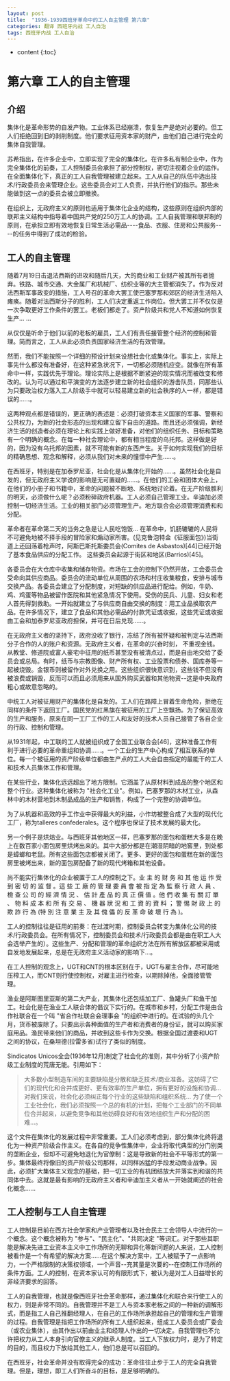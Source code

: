 ```yaml
---
layout: post
title:  "1936-1939西班牙革命中的工人自主管理 第六章"
categories: 翻译 西班牙内战 工人自治
tags: 西班牙内战 工人自治
---
```

* content
{:toc}
# 第六章 工人的自主管理

## 介绍

 集体化是革命形势的自发产物。工业体系已经崩溃，恢复生产是绝对必要的。但工人们拒绝回到旧的剥削制度。他们要求征用资本家的财产，由他们自己进行完全的集体自我管理。

苏希指出，在许多企业中，立即实现了完全的集体化。在许多私有制企业中，作为完全集体化的前奏，工人控制委员会承担了部分控制权，密切注视着企业的运作。在全面集体化下，真正的工人自我管理被建立起来。工人从自己的队伍中选出技术/行政委员会来管理企业。这些委员会对工人负责，并执行他们的指示。那些未能做到这一点的委员会被立即撤换。

在组织上，无政府主义的原则也适用于集体化企业的结构，这些原则在组织内部的联邦主义结构中指导着中国共产党的250万工人的协调。工人自我管理和联邦制的原则，在承担立即有效地恢复日常生活必需品----食品、衣服、住房和公共服务----的任务中得到了成功的检验。

## 工人的自主管理

 随着7月19日击退法西斯的进攻和随后几天，大的商业和工业财产被其所有者抛弃。铁路、城市交通、大金属厂和机械厂、纺织业等的大主管都消失了。作为反对法西斯军事政变的措施，工人号召的革命大罢工使巴塞罗那和郊区的经济生活陷入瘫痪。随着对法西斯分子的胜利，工人们决定重返工作岗位。但大罢工并不仅仅是一次争取更好工作条件的罢工。老板们都走了。资产阶级共和党人不知道如何恢复生产... ...

从仅仅是听命于他们以前的老板的雇员，工人们有责任接管整个经济的控制和管理。简而言之，工人从此必须负责国家经济生活的有效管理。

然而，我们不能按照一个详细的预设计划来设想社会化或集体化。事实上，实际上事先什么都没有准备好，在这种紧急状况下，一切都必须随机应变。就像在所有革命中一样，实践优先于理论。理论实际上是根据不断紧迫的现实情况而被改变和修改的。认为可以通过和平演变的方法逐步建立新的社会组织的游击队员，同那些认为只要政治权力落入工人阶级手中就可以轻易建立新的社会秩序的人一样，都是错误的......。

这两种观点都是错误的，更正确的表述是：必须打破资本主义国家的军事、警察和公共权力，为新的社会形态的出现和建立留下自由的道路。而且还必须强调，新经济生活的创造者必须在理论上和实践上做好准备，对他们的组织任务、目标和策略有一个明确的概念。在每一种社会理论中，都有相当程度的乌托邦。这样做是好的，因为没有乌托邦的因素，就不可能有新的东西产生。关于如何实现我们的目标的精确思想、观念和解释，必须从我们对未来的憧憬中产生......。

在西班牙，特别是在加泰罗尼亚，社会化是从集体化开始的......。虽然社会化是自发的，但无政府主义学说的影响是无可置疑的......。在他们的工会和团体大会上，在他们的小册子和书籍中，革命的问题被不断地、系统地讨论着。在无产阶级胜利的明天，必须做什么呢？必须粉碎政府机器。工人必须自己管理工业。辛迪加必须控制一切经济生活。工业的相关部门必须管理生产。地方联合会必须管理消费和和分配。

 革命者在革命第二天的当务之急是让人民吃饱饭... 在革命中，饥肠辘辘的人民将不可避免地被不择手段的冒险家和煽动家所害。(见克鲁泡特金《征服面包》)当街道上还回荡着枪声时，阿斯巴斯托斯委员会(Comites de Asbastos)[44]已经开始了基本食品供应的分配工作。 这些委员会起源于街区和地区(Barrios)[45]。

各委员会在大仓库中收集和储存物资。市场在工会的控制下仍然开放，工会委员会受命向其供应商品。委员会的流动单位从周围的农场和村庄收集粮食，安排与城市交换产品。各委员会建立了分配制度，对短缺的供应品进行配给。例如，牛奶、鸡、鸡蛋等物品被留作医院和其他紧急情况下使用。受伤的民兵、儿童、妇女和老人首先得到救助。一开始就建立了与供应商自由交换的制度：用工业品换取农产品。在许多情况下，建立了食品和其他必需品的付款凭证或收据，这些凭证或收据由工会和加泰罗尼亚政府担保，并可在日后兑现......。

在无政府主义者的坚持下，政府没收了银行，冻结了所有被怀疑和被判定与法西斯分子合作的人的账户和资源。无政府主义者，在革命的兴奋时刻， 不重视金钱。 从教堂、修道院或富人豪宅中征用的纸币甚至没有被清点过，而是自由地交给了委员会或总局。有时，纸币与宗教图像、财产所有权、工业股票和债券、国库券等一起被烧毁。金银币则被留作对外兑换之用。这些组织很快意识到，这些钱不但没有被浪费或销毁，反而可以而且必须用来从国外购买武器和其他物资--这是中央政府粗心或故意忽略的。

中统工人对被征用财产的集体化是自发的。工人们在路障上冒着生命危险，拒绝在同样的条件下返回工厂。国民党的红黑旗在被征用的工厂上空飘扬。为了保证高效的生产和服务，原来在同一工厂工作的工人和友好的技术人员自己接管了各自企业的行政、控制和管理。

从1931年起，中工联的工人就被组织成了全国工业联合会[46]，这种准备工作有利于进行必要的革命重组和协调......。一个工业的生产中心构成了相互联系的单位。每一个被征用的资产阶级单位都由生产点的工人大会自由指定的最能干的工人和技术人员集体工作和管理。

 在某些行业，集体化远远超出了地方限制。它涵盖了从原材料到成品的整个地区和整个行业。这种集体化被称为 "社会化工业"。例如，巴塞罗那的木材工业，从森林中的木材营地到木制品成品的生产和销售，构成了一个完整的协调单位。

为了从机器和高效的手工作业中获得最大的利益，小作坊被整合成了大型的现代化工厂，称为talleres confederales。这个程序也保证了技术发展的最大化。

另一个例子是烘焙业。与西班牙其他地区一样，巴塞罗那的面包和蛋糕大多是在晚上在数百家小面包房里烘烤出来的。其中大部分都是在潮湿阴暗的地窖里，到处都是蟑螂和老鼠。所有这些面包店都被关闭了。更多、更好的面包和蛋糕在新的面包房里被烤出来，新的面包房配备了新的现代烤箱和其他设备。

尚不能实行集体化的企业被置于工人的控制之下。业 主 的 财 务 和 其 他 运 作 受 到 密 切 的 监 督 。這 些 工 廠 的 管 理 委 員 會 被 指 定 為 監 察 行 政 人 員 、 檢 查 公 司 的 經 濟 情 況 、 估 計 產 品 的 真 正 價 值 。他 們 收 集 有 關 訂 單 、 物 料 成 本 和 所 有 交 易 、 機 器 狀 況 和 工 資 的 資 料 ； 警 惕 財 政 上 的 欺 詐 行 為 (特 別 注 意 業 主 及 其 傀 儡 的 反 革 命 破 壞 行 為 )。

工人的控制往往是征用的前奏：在过渡时期，控制委员会转变为集体化公司的技术/行政委员会。在所有情况下，控制委员会和技术/行政委员会都是由在职工人大会选举产生的）。这些生产、分配和管理的革命组织方法在所有解放区都被采用或自发地发展起来，总是在无政府主义活动家的影响下...。

在工人控制的观念上，UGT和CNT的根本区别在于，UGT与雇主合作，尽可能地压榨工人，而CNT则行使控制权，对雇主进行检查，以期除掉他，全面接管管理。

渔业是阿斯图里亚斯的第二大产业，其集体化还包括加工厂、鱼罐头厂和鱼干加工。社会化是在渔业工人联合体的倡议下实行的。在城市和乡村，分配工作是由合作社联合在一个叫 "省合作社联合会理事会 "的组织中进行的。在试验的头几个月，货币被废除了。只要出示各种面值的生产者和消费者的身份证，就可以购买家庭用品。渔民带来他们的商品，并收到这些卡作为交换。根据全国过渡委和UGT之间的协议，在桑坦德(拉雷多省)试行了类似的制度。

Sindicatos Unicos全会(1936年12月)制定了社会化的准则，其中分析了小资产阶级工业制度的荒唐无能。引用如下：

> 大多数小型制造车间的主要缺陷是分散和缺乏技术/商业准备。这妨碍了它们的现代化和合并成更好、更有效率的生产单位，拥有更好的设施和协调... 对我们来说，社会化必须纠正每个行业的这些缺陷和组织系统... 为了使一个工业社会化，我们必须按照一个总的有机的计划，把每个工业部门的不同单位合并起来，以避免竞争和其他妨碍良好和有效地组织生产和分配的困难...。

这个文件在集体化的发展过程中非常重要。工人们必须考虑到，部分集体化终将退化为一种资产阶级合作主义。在各自的竞争性集体中，企业将取代典型的分门别类的垄断企业，但却不可避免地退化为官僚制：这是导致新的社会不平等形式的第一步。集体最终将像旧的资产阶级公司那样，以同样凶猛的手段发动商业战争。因此，必须扩大集体主义观念的基础，把一切工业的有机团结放大并落实到和谐的共同体中去。这就是最有影响的无政府主义者和辛迪加主义者从一开始就阐述的社会化概念...... 

## 工人控制与工人自主管理

 工人控制是目前在西方社会学家和产业管理者以及社会民主工会领导人中流行的一个概念。这个概念被称为 "参与"、"民主化"、"共同决定 "等词汇。对于那些其职能是解决先进工业资本主义中工作场所的无聊和异化等新问题的人来说，工人控制被看作是一个有希望的解决方案......在这个解决方案中，工人被赋予了一点影响力，一个严格限制的决策权领域，一个声音--充其量是次要的--在控制工作场所的条件方面。工人的控制，在资本家认可的有限形式下，被认为是对工人日益增长的非经济要求的回答。

工人的自我管理，也就是像西班牙社会革命那样，通过集体化和联合来行使工人的权力，则是非常不同的。自我管理并不是工人与资本家老板之间的一种新的调解形式，而是指工人自己推翻经理人，在自己的工作场所承担起自己的管理和生产管理的过程。自我管理是指把工作场所的所有工人组织起来，组成工人委员会或厂委会（或农业集体），由其作出以前由业主和经理人作出的一切决定。自我管理也不允许把权力从工人本身引向官僚主义的继承人制度。当工人下放权力时，是为了特定的目的，而且权力下放给其他工人，他们总是可以召回的。

在西班牙，社会革命并没有取得完全的成功：革命往往止步于工人的完全自我管理。但是，理想，即工人们所奋斗的目标，是足够明确的。